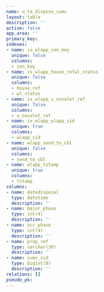 ```yaml
---
name: u_ta_dispose_sumv
layout: table
description: ''
active: false
app_area: ''
primary_key: 
indexes:
- name: ix_wlapp_con_key
  unique: false
  columns:
  - con_key
- name: ix_wlapp_house_refwl_status
  unique: false
  columns:
  - house_ref
  - wl_status
- name: ix_wlapp_u_novalet_ref
  unique: false
  columns:
  - u_novalet_ref
- name: ix_wlapp_wlapp_sid
  unique: true
  columns:
  - wlapp_sid
- name: wlapp_send_to_cbl
  unique: false
  columns:
  - send_to_cbl
- name: wlapp_tstamp
  unique: true
  columns:
  - tstamp
columns:
- name: datedisposal
  type: datetime
  description: ''
- name: major_phase
  type: int(4)
  description: ''
- name: occ_phase
  type: int(4)
  description: ''
- name: prop_ref
  type: varchar(30)
  description: ''
- name: sumv_sid
  type: bigint(8)
  description: ''
relations: []
pseudo_pk: 
---
```


